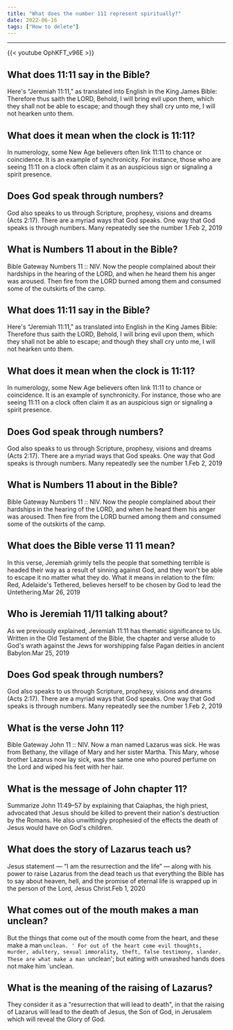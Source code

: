 ```yaml
---
title: "What does the number 111 represent spiritually?"
date: 2022-06-16
tags: ["How to delete"]
---
```


---
{{< youtube OphKFT_v96E >}}
## What does 11:11 say in the Bible?
Here's “Jeremiah 11:11,” as translated into English in the King James Bible: Therefore thus saith the LORD, Behold, I will bring evil upon them, which they shall not be able to escape; and though they shall cry unto me, I will not hearken unto them.

## What does it mean when the clock is 11:11?
In numerology, some New Age believers often link 11:11 to chance or coincidence. It is an example of synchronicity. For instance, those who are seeing 11:11 on a clock often claim it as an auspicious sign or signaling a spirit presence.

## Does God speak through numbers?
God also speaks to us through Scripture, prophesy, visions and dreams (Acts 2:17). There are a myriad ways that God speaks. One way that God speaks is through numbers. Many repeatedly see the number 1.Feb 2, 2019

## What is Numbers 11 about in the Bible?
Bible Gateway Numbers 11 :: NIV. Now the people complained about their hardships in the hearing of the LORD, and when he heard them his anger was aroused. Then fire from the LORD burned among them and consumed some of the outskirts of the camp.

## What does 11:11 say in the Bible?
Here's “Jeremiah 11:11,” as translated into English in the King James Bible: Therefore thus saith the LORD, Behold, I will bring evil upon them, which they shall not be able to escape; and though they shall cry unto me, I will not hearken unto them.

## What does it mean when the clock is 11:11?
In numerology, some New Age believers often link 11:11 to chance or coincidence. It is an example of synchronicity. For instance, those who are seeing 11:11 on a clock often claim it as an auspicious sign or signaling a spirit presence.

## Does God speak through numbers?
God also speaks to us through Scripture, prophesy, visions and dreams (Acts 2:17). There are a myriad ways that God speaks. One way that God speaks is through numbers. Many repeatedly see the number 1.Feb 2, 2019

## What is Numbers 11 about in the Bible?
Bible Gateway Numbers 11 :: NIV. Now the people complained about their hardships in the hearing of the LORD, and when he heard them his anger was aroused. Then fire from the LORD burned among them and consumed some of the outskirts of the camp.

## What does the Bible verse 11 11 mean?
In this verse, Jeremiah grimly tells the people that something terrible is headed their way as a result of sinning against God, and they won't be able to escape it no matter what they do. What it means in relation to the film: Red, Adelaide's Tethered, believes herself to be chosen by God to lead the Untethering.Mar 26, 2019

## Who is Jeremiah 11/11 talking about?
As we previously explained, Jeremiah 11:11 has thematic significance to Us. Written in the Old Testament of the Bible, the chapter and verse allude to God's wrath against the Jews for worshipping false Pagan deities in ancient Babylon.Mar 25, 2019

## Does God speak through numbers?
God also speaks to us through Scripture, prophesy, visions and dreams (Acts 2:17). There are a myriad ways that God speaks. One way that God speaks is through numbers. Many repeatedly see the number 1.Feb 2, 2019

## What is the verse John 11?
Bible Gateway John 11 :: NIV. Now a man named Lazarus was sick. He was from Bethany, the village of Mary and her sister Martha. This Mary, whose brother Lazarus now lay sick, was the same one who poured perfume on the Lord and wiped his feet with her hair.

## What is the message of John chapter 11?
Summarize John 11:49–57 by explaining that Caiaphas, the high priest, advocated that Jesus should be killed to prevent their nation's destruction by the Romans. He also unwittingly prophesied of the effects the death of Jesus would have on God's children.

## What does the story of Lazarus teach us?
Jesus statement — “I am the resurrection and the life” — along with his power to raise Lazarus from the dead teach us that everything the Bible has to say about heaven, hell, and the promise of eternal life is wrapped up in the person of the Lord, Jesus Christ.Feb 1, 2020

## What comes out of the mouth makes a man unclean?
But the things that come out of the mouth come from the heart, and these make a man `unclean. ' For out of the heart come evil thoughts, murder, adultery, sexual immorality, theft, false testimony, slander. These are what make a man `unclean'; but eating with unwashed hands does not make him `unclean.

## What is the meaning of the raising of Lazarus?
They consider it as a "resurrection that will lead to death", in that the raising of Lazarus will lead to the death of Jesus, the Son of God, in Jerusalem which will reveal the Glory of God.

